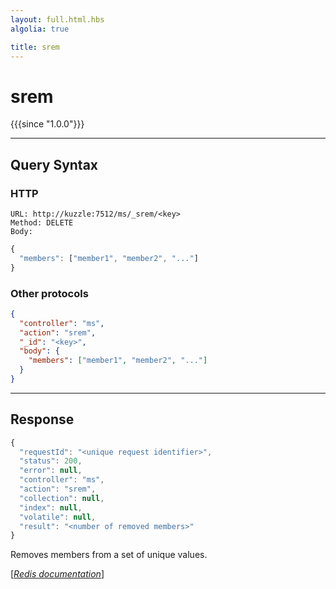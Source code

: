 ```yaml
---
layout: full.html.hbs
algolia: true

title: srem
---
```


# srem

{{{since "1.0.0"}}}




---

## Query Syntax

### HTTP

```http
URL: http://kuzzle:7512/ms/_srem/<key>
Method: DELETE  
Body:
```


```js
{
  "members": ["member1", "member2", "..."]
}
```



### Other protocols


```json
{
  "controller": "ms",
  "action": "srem",
  "_id": "<key>",
  "body": {
    "members": ["member1", "member2", "..."]
  }
}
```

---

## Response

```javascript
{
  "requestId": "<unique request identifier>",
  "status": 200,
  "error": null,
  "controller": "ms",
  "action": "srem",
  "collection": null,
  "index": null,
  "volatile": null,
  "result": "<number of removed members>"
}
```

Removes members from a set of unique values.

[[_Redis documentation_]](https://redis.io/commands/srem)
